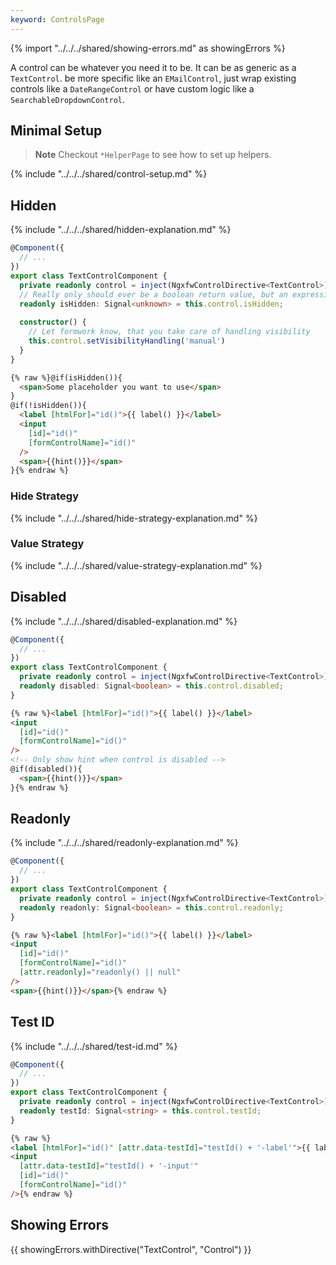 ```yaml
---
keyword: ControlsPage
---
```


{% import "../../../shared/showing-errors.md" as showingErrors %}

A control can be whatever you need it to be. It can be as generic as a `TextControl`. be more specific like an `EMailControl`, just wrap existing controls like a `DateRangeControl` or have custom logic like a `SearchableDropdownControl`.

## Minimal Setup
> **Note**
> Checkout `*HelperPage` to see how to set up helpers.

{% include "../../../shared/control-setup.md" %}

## Hidden

{% include "../../../shared/hidden-explanation.md" %}

```ts name="text-control.component.ts" group="visibility"
@Component({
  // ...
})
export class TextControlComponent {
  private readonly control = inject(NgxfwControlDirective<TextControl>);
  // Really only should ever be a boolean return value, but an expression could also return a number, string or object
  readonly isHidden: Signal<unknown> = this.control.isHidden; 
  
  constructor() {
    // Let formwork know, that you take care of handling visibility
    this.control.setVisibilityHandling('manual')
  }
}
```

```html name="text-control.component.html" group="visibility"
{% raw %}@if(isHidden()){
  <span>Some placeholder you want to use</span>
}
@if(!isHidden()){
  <label [htmlFor]="id()">{{ label() }}</label>
  <input
    [id]="id()"
    [formControlName]="id()"
  />
  <span>{{hint()}}</span>
}{% endraw %}
```

### Hide Strategy

{% include "../../../shared/hide-strategy-explanation.md" %}


### Value Strategy

{% include "../../../shared/value-strategy-explanation.md" %}


## Disabled

{% include "../../../shared/disabled-explanation.md" %}

```ts name="text-control.component.ts" group="disabled"
@Component({
  // ...
})
export class TextControlComponent {
  private readonly control = inject(NgxfwControlDirective<TextControl>);
  readonly disabled: Signal<boolean> = this.control.disabled;
}
```

```html name="text-control.component.html" group="disabled"
{% raw %}<label [htmlFor]="id()">{{ label() }}</label>
<input
  [id]="id()"
  [formControlName]="id()"
/>
<!-- Only show hint when control is disabled -->
@if(disabled()){
  <span>{{hint()}}</span>
}{% endraw %}
```

## Readonly

{% include "../../../shared/readonly-explanation.md" %}

```ts name="text-control.component.ts" group="readonly"
@Component({
  // ...
})
export class TextControlComponent {
  private readonly control = inject(NgxfwControlDirective<TextControl>);
  readonly readonly: Signal<boolean> = this.control.readonly;
}
```

```html name="text-control.component.html" group="readonly"
{% raw %}<label [htmlFor]="id()">{{ label() }}</label>
<input
  [id]="id()"
  [formControlName]="id()"
  [attr.readonly]="readonly() || null"
/>
<span>{{hint()}}</span>{% endraw %}
```

## Test ID

{% include "../../../shared/test-id.md" %}

```ts name="text-control.component.ts" group="testid"
@Component({
  // ...
})
export class TextControlComponent {
  private readonly control = inject(NgxfwControlDirective<TextControl>);
  readonly testId: Signal<string> = this.control.testId;
}
```

```html name="text-control.component.html" group="testid"
{% raw %}
<label [htmlFor]="id()" [attr.data-testId]="testId() + '-label'">{{ label() }}</label>
<input
  [attr.data-testId]="testId() + '-input'"
  [id]="id()"
  [formControlName]="id()"
/>{% endraw %}
```

## Showing Errors
{{ showingErrors.withDirective("TextControl", "Control") }} 
 
